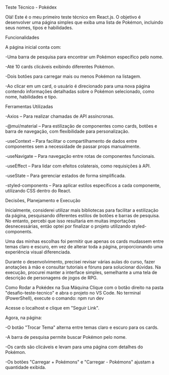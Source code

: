 Teste Técnico - Pokédex

Olá! Este é o meu primeiro teste técnico em React.js. O objetivo é desenvolver uma página simples que exiba uma lista de Pokémon, incluindo seus nomes, tipos e habilidades.

Funcionalidades

A página inicial conta com:

-Uma barra de pesquisa para encontrar um Pokémon específico pelo nome.

-Até 10 cards clicáveis exibindo diferentes Pokémon.

-Dois botões para carregar mais ou menos Pokémon na listagem.

-Ao clicar em um card, o usuário é direcionado para uma nova página contendo informações detalhadas sobre o Pokémon selecionado, como nome, habilidades e tipo.

Ferramentas Utilizadas

-Axios – Para realizar chamadas de API assíncronas.

-@mui/material – Para estilização de componentes como cards, botões e barra de navegação, com flexibilidade para personalização.

-useContext – Para facilitar o compartilhamento de dados entre componentes sem a necessidade de passar props manualmente.

-useNavigate – Para navegação entre rotas de componentes funcionais.

-useEffect – Para lidar com efeitos colaterais, como requisições à API.

-useState – Para gerenciar estados de forma simplificada.

-styled-components – Para aplicar estilos específicos a cada componente, utilizando CSS dentro do React.

Decisões, Planejamento e Execução

Inicialmente, considerei utilizar mais bibliotecas para facilitar a estilização da página, pesquisando diferentes estilos de botões e barras de pesquisa. No entanto, percebi que isso resultaria em muitas importações desnecessárias, então optei por finalizar o projeto utilizando styled-components.

Uma das minhas escolhas foi permitir que apenas os cards mudassem entre temas claro e escuro, em vez de alterar toda a página, proporcionando uma experiência visual diferenciada.

Durante o desenvolvimento, precisei revisar várias aulas do curso, fazer anotações à mão e consultar tutoriais e fóruns para solucionar dúvidas. Na execução, procurei manter a interface simples, semelhante a uma tela de descrição de personagens de jogos de RPG.


Como Rodar a Pokédex na Sua Máquina
Clique com o botão direito na pasta "desafio-teste-tecnico" e abra o projeto no VS Code.
No terminal (PowerShell), execute o comando:
npm run dev

Acesse o localhost e clique em "Seguir Link".

Agora, na página:

-O botão "Trocar Tema" alterna entre temas claro e escuro para os cards.

-A barra de pesquisa permite buscar Pokémon pelo nome.

-Os cards são clicáveis e levam para uma página com detalhes do Pokémon.

-Os botões "Carregar + Pokémons" e "Carregar - Pokémons" ajustam a quantidade exibida.


